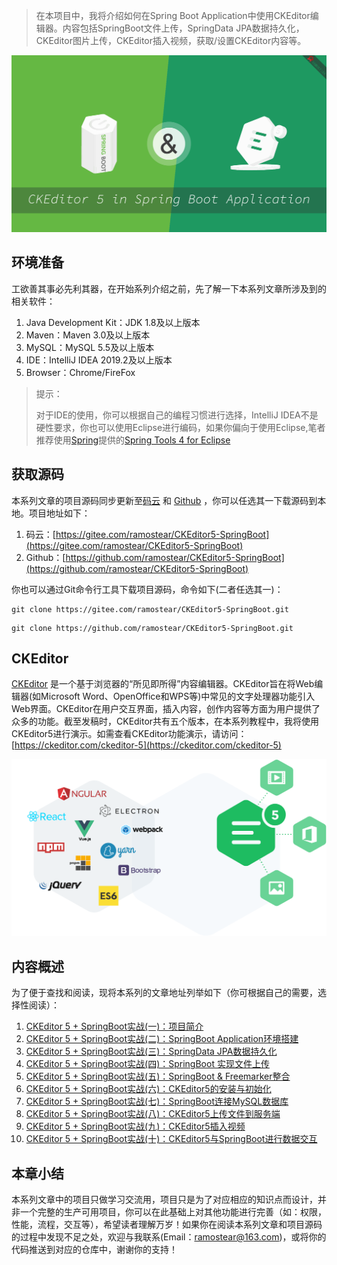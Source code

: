 > 在本项目中，我将介绍如何在Spring Boot Application中使用CKEditor编辑器。内容包括SpringBoot文件上传，SpringData JPA数据持久化，CKEditor图片上传，CKEditor插入视频，获取/设置CKEditor内容等。

![](./src/main/resources/static/cover.png)

## 环境准备

工欲善其事必先利其器，在开始系列介绍之前，先了解一下本系列文章所涉及到的相关软件：

1. Java Development Kit：JDK 1.8及以上版本
2. Maven：Maven 3.0及以上版本
3. MySQL：MySQL 5.5及以上版本
4. IDE：IntelliJ IDEA 2019.2及以上版本
5. Browser：Chrome/FireFox

> 提示：
>
> 对于IDE的使用，你可以根据自己的编程习惯进行选择，IntelliJ IDEA不是硬性要求，你也可以使用Eclipse进行编码，如果你偏向于使用Eclipse,笔者推荐使用[Spring](https://spring.io/)提供的[Spring Tools 4 for Eclipse](https://spring.io/tools)



## 获取源码

本系列文章的项目源码同步更新至[码云](https://github.com) 和 [Github](https://github.com) ，你可以任选其一下载源码到本地。项目地址如下：

1. 码云：[https://gitee.com/ramostear/CKEditor5-SpringBoot](https://gitee.com/ramostear/CKEditor5-SpringBoot)
2. Github：[https://github.com/ramostear/CKEditor5-SpringBoot](https://github.com/ramostear/CKEditor5-SpringBoot)

你也可以通过Git命令行工具下载项目源码，命令如下(二者任选其一)：

```shell
git clone https://gitee.com/ramostear/CKEditor5-SpringBoot.git
```

```shell
git clone https://github.com/ramostear/CKEditor5-SpringBoot.git
```



## CKEditor

[CKEditor](https://ckeditor.com/) 是一个基于浏览器的“所见即所得”内容编辑器。CKEditor旨在将Web编辑器(如Microsoft Word、OpenOffice和WPS等)中常见的文字处理器功能引入Web界面。CKEditor在用户交互界面，插入内容，创作内容等方面为用户提供了众多的功能。截至发稿时，CKEditor共有五个版本，在本系列教程中，我将使用CKEditor5进行演示。如需查看CKEditor功能演示，请访问：[https://ckeditor.com/ckeditor-5](https://ckeditor.com/ckeditor-5)

![](./src/main/resources/static/CKEditor5.png)

##  内容概述

为了便于查找和阅读，现将本系列的文章地址列举如下（你可根据自己的需要，选择性阅读）：

1. [CKEditor 5 + SpringBoot实战(一)：项目简介](#)
2. [CKEditor 5 + SpringBoot实战(二)：SpringBoot Application环境搭建](#)
3. [CKEditor 5 + SpringBoot实战(三)：SpringData JPA数据持久化](#)
4. [CKEditor 5 + SpringBoot实战(四)：SpringBoot 实现文件上传](#)
5. [CKEditor 5 + SpringBoot实战(五)：SpringBoot & Freemarker整合](#)
6. [CKEditor 5 + SpringBoot实战(六)：CKEditor5的安装与初始化](#)
7. [CKEditor 5 + SpringBoot实战(七)：SpringBoot连接MySQL数据库]()
8. [CKEditor 5 + SpringBoot实战(八)：CKEditor5上传文件到服务端](#)
9. [CKEditor 5 + SpringBoot实战(九)：CKEditor5插入视频](#)
10. [CKEditor 5 + SpringBoot实战(十)：CKEditor5与SpringBoot进行数据交互](#)



## 本章小结

本系列文章中的项目只做学习交流用，项目只是为了对应相应的知识点而设计，并非一个完整的生产可用项目，你可以在此基础上对其他功能进行完善（如：权限，性能，流程，交互等），希望读者理解万岁！如果你在阅读本系列文章和项目源码的过程中发现不足之处，欢迎与我联系(Email：ramostear@163.com)，或将你的代码推送到对应的仓库中，谢谢你的支持！

